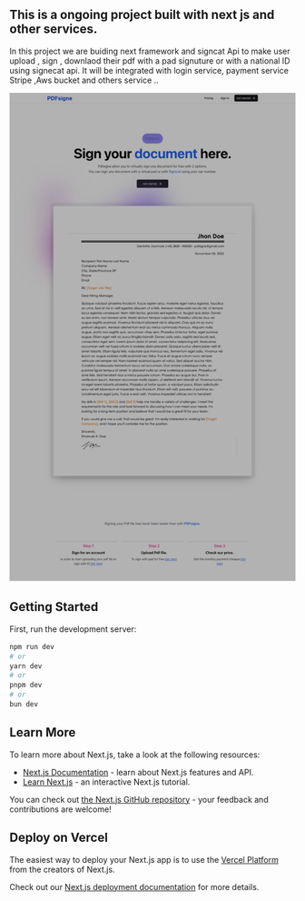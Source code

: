 ## This is a ongoing project built with next js and other services.

 In this project we are buiding  next framework and signcat Api to make user  upload , sign , downlaod their pdf with a pad signuture or with a national ID using signecat api.
  It will be integrated with login service, payment service Stripe ,Aws bucket and others service ..


![alt text](https://github.com/emabistar/pdfsigne/blob/main/sign-pdf.png?raw=true)



## Getting Started

First, run the development server:

```bash
npm run dev
# or
yarn dev
# or
pnpm dev
# or
bun dev
```



## Learn More

To learn more about Next.js, take a look at the following resources:

- [Next.js Documentation](https://nextjs.org/docs) - learn about Next.js features and API.
- [Learn Next.js](https://nextjs.org/learn) - an interactive Next.js tutorial.

You can check out [the Next.js GitHub repository](https://github.com/vercel/next.js/) - your feedback and contributions are welcome!

## Deploy on Vercel

The easiest way to deploy your Next.js app is to use the [Vercel Platform](https://vercel.com/new?utm_medium=default-template&filter=next.js&utm_source=create-next-app&utm_campaign=create-next-app-readme) from the creators of Next.js.

Check out our [Next.js deployment documentation](https://nextjs.org/docs/deployment) for more details.
